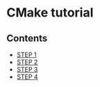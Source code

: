 # CMake tutorial

## Contents

- [STEP 1](step1/README.md)
- [STEP 2](step2/README.md)
- [STEP 3](step3/README.md)
- [STEP 4](step4/README.md)
